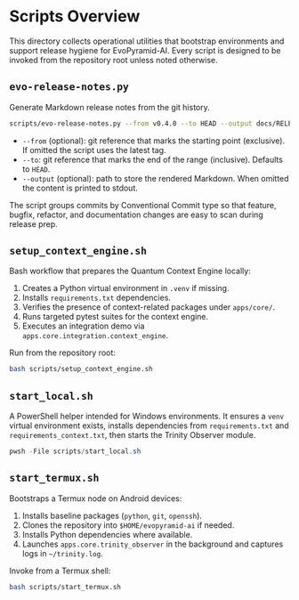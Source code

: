 # Scripts Overview

This directory collects operational utilities that bootstrap environments and
support release hygiene for EvoPyramid-AI. Every script is designed to be
invoked from the repository root unless noted otherwise.

## `evo-release-notes.py`

Generate Markdown release notes from the git history.

```bash
scripts/evo-release-notes.py --from v0.4.0 --to HEAD --output docs/RELEASE_NOTES.md
```

- `--from` (optional): git reference that marks the starting point (exclusive).
  If omitted the script uses the latest tag.
- `--to`: git reference that marks the end of the range (inclusive). Defaults
  to `HEAD`.
- `--output` (optional): path to store the rendered Markdown. When omitted the
  content is printed to stdout.

The script groups commits by Conventional Commit type so that feature, bugfix,
refactor, and documentation changes are easy to scan during release prep.

## `setup_context_engine.sh`

Bash workflow that prepares the Quantum Context Engine locally:

1. Creates a Python virtual environment in `.venv` if missing.
2. Installs `requirements.txt` dependencies.
3. Verifies the presence of context-related packages under `apps/core/`.
4. Runs targeted pytest suites for the context engine.
5. Executes an integration demo via `apps.core.integration.context_engine`.

Run from the repository root:

```bash
bash scripts/setup_context_engine.sh
```

## `start_local.sh`

A PowerShell helper intended for Windows environments. It ensures a `venv`
virtual environment exists, installs dependencies from `requirements.txt` and
`requirements_context.txt`, then starts the Trinity Observer module.

```powershell
pwsh -File scripts/start_local.sh
```

## `start_termux.sh`

Bootstraps a Termux node on Android devices:

1. Installs baseline packages (`python`, `git`, `openssh`).
2. Clones the repository into `$HOME/evopyramid-ai` if needed.
3. Installs Python dependencies where available.
4. Launches `apps.core.trinity_observer` in the background and captures logs in
   `~/trinity.log`.

Invoke from a Termux shell:

```bash
bash scripts/start_termux.sh
```
